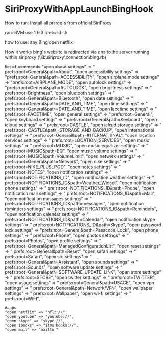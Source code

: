 SiriProxyWithAppLaunchBingHook
==============================

How to run:
Install all prereq's from official SiriProxy

run:
RVM use 1.9.3
./rebuild.sh

how to use:
say Bing open netflix

How it works
bing's website is redirected via dns to the server running within siriproxy (\lib\siriproxy\connection\bing.rb)

list of commands
    "open about settings" => " prefs:root=General&path=About",
    "open accessibility settings" => "prefs:root=General&path=ACCESSIBILITY",
    "open airplane mode settings" => "prefs:root=AIRPLANE_MODE",
    "open autolock settings" => "prefs:root=General&path=AUTOLOCK",
    "open brightness settings" => " prefs:root=Brightness",
    "open bluetooth settings" => " prefs:root=General&path=Bluetooth",
    "open date settings" => " prefs:root=General&path=DATE_AND_TIME",
    "open time settings" => " prefs:root=General&path=DATE_AND_TIME",
    "open facetime settings" => " prefs:root=FACETIME",
    "open general settings" => " prefs:root=General",
    "open keyboard settings" => " prefs:root=General&path=Keyboard",
    "open icloud settings" => " prefs:root=CASTLE",
    "open icloud storage settings" => " prefs:root=CASTLE&path=STORAGE_AND_BACKUP",
    "open international settings" => " prefs:root=General&path=INTERNATIONAL",
    "open location services settings" => " prefs:root=LOCATION_SERVICES",
    "open music settings" => " prefs:root=MUSIC",
    "open music equalizer settings" => " prefs:root=MUSIC&path=EQ",
    "open music volume settings" => " prefs:root=MUSIC&path=VolumeLimit",
    "open network settings" => " prefs:root=General&path=Network",
    "open nike settings" => " prefs:root=NIKE_PLUS_IPOD",
    "open notes settings" => " prefs:root=NOTES",
    "open notification settings" => " prefs:root=NOTIFICATIONS_ID",
      "open notification weather settings" => " prefs:root=NOTIFICATIONS_ID&path=Weather_Widget",
      "open notification phone settings" => " prefs:root=NOTIFICATIONS_ID&path=Phone",
      "open notification mail settings" => " prefs:root=NOTIFICATIONS_ID&path=Mail",
      "open notification messages settings" => " prefs:root=NOTIFICATIONS_ID&path=messages",
      "open notification reminders settings" => " prefs:root=NOTIFICATIONS_ID&path=Reminders",
      "open notification calendar settings" => " prefs:root=NOTIFICATIONS_ID&path=Calendar",
      "open notification skype settings" => " prefs:root=NOTIFICATIONS_ID&path=Skype",
    "open password lock settings" => "prefs:root=General&path=Passcode_Lock",
    "open phone settings" => " prefs:root=Phone",
    "open photos settings" => " prefs:root=Photos",
    "open profile settings" => " prefs:root=General&path=ManagedConfigurationList",
    "open reset settings" => " prefs:root=General&path=Reset",
    "open safari settings" => " prefs:root=Safari",
    "open siri settings" => " prefs:root=General&path=Assistant",
    "open sounds settings" => " prefs:root=Sounds",
    "open software update settings" => " prefs:root=General&path=SOFTWARE_UPDATE_LINK",
    "open store settings" => " prefs:root=STORE",
    "open twitter settings" => " prefs:root=TWITTER",
    "open usage settings" => " prefs:root=General&path=USAGE",
    "open vpn settings" => " prefs:root=General&path=Network/VPN",
    "open wallpaper settings" => " prefs:root=Wallpaper",
    "open wi-fi settings" => " prefs:root=WIFI",

    #apps
    "open netflix" => "nflx://",
    "open youtube" => "youtube://",
    "open skype" => "skype://",
    "open ibooks" => "itms-books://",
    "open mail" => "mailto:"